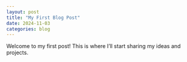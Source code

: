 ```yaml
---
layout: post
title: "My First Blog Post"
date: 2024-11-03
categories: blog
---
```


Welcome to my first post! This is where I’ll start sharing my ideas and projects.

